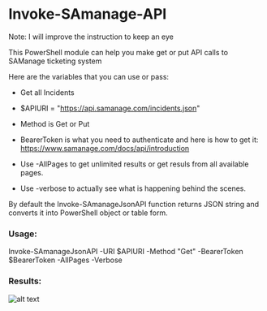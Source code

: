 # Invoke-SAmanage-API
Note: I will improve the instruction to keep an eye

This PowerShell module can help you make get or put API calls to SAManage ticketing system

Here are the variables that you can use or pass:
* Get all Incidents
* $APIURI = "https://api.samanage.com/incidents.json" 

* Method is Get or Put

* BearerToken is what you need to authenticate and here is how to get it: https://www.samanage.com/docs/api/introduction

* Use -AllPages to get unlimited results or get resuls from all available pages.

* Use -verbose to actually see what is happening behind the scenes.

By default the Invoke-SAmanageJsonAPI function returns JSON string and converts it into PowerShell object or table form.

### Usage:
Invoke-SAmanageJsonAPI -URI $APIURI -Method "Get" -BearerToken $BearerToken -AllPages -Verbose

### Results:
![alt text](/Screenshot/1.png)
